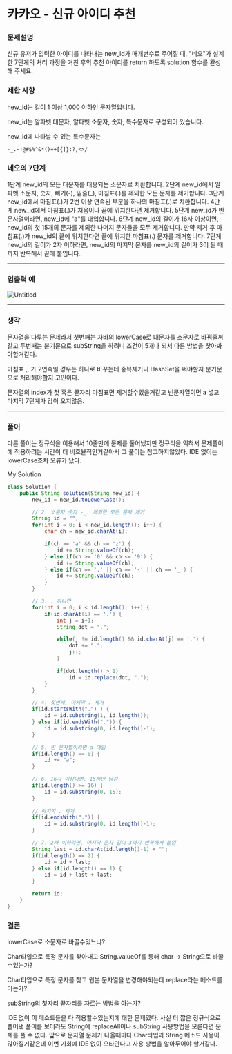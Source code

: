 # 카카오 - 신규 아이디 추천

### **문제설명**

신규 유저가 입력한 아이디를 나타내는 new_id가 매개변수로 주어질 때, "네오"가 설계한 7단계의 처리 과정을 거친 후의 추천 아이디를 return 하도록 solution 함수를 완성해 주세요.

### 제한 사항

new_id는 길이 1 이상 1,000 이하인 문자열입니다.

new_id는 알파벳 대문자, 알파벳 소문자, 숫자, 특수문자로 구성되어 있습니다.

new_id에 나타날 수 있는 특수문자는

```
-_.~!@#$%^&*()=+[{]}:?,<>/
```

### 네오의 7단계

1단계 new_id의 모든 대문자를 대응되는 소문자로 치환합니다.
2단계 new_id에서 알파벳 소문자, 숫자, 빼기(-), 밑줄(_), 마침표(.)를 제외한 모든 문자를 제거합니다.
3단계 new_id에서 마침표(.)가 2번 이상 연속된 부분을 하나의 마침표(.)로 치환합니다.
4단계 new_id에서 마침표(.)가 처음이나 끝에 위치한다면 제거합니다.
5단계 new_id가 빈 문자열이라면, new_id에 "a"를 대입합니다.
6단계 new_id의 길이가 16자 이상이면, new_id의 첫 15개의 문자를 제외한 나머지 문자들을 모두 제거합니다.
     만약 제거 후 마침표(.)가 new_id의 끝에 위치한다면 끝에 위치한 마침표(.) 문자를 제거합니다.
7단계 new_id의 길이가 2자 이하라면, new_id의 마지막 문자를 new_id의 길이가 3이 될 때까지 반복해서 끝에 붙입니다.

---

### 입출력 예
![Untitled](https://user-images.githubusercontent.com/72185011/177045149-5855a103-c6ca-4ca2-91ff-8987ba2bf477.png)

---

### 생각

문자열을 다루는 문제라서 첫번째는 자바의 lowerCase로 대문자를 소문자로 바꿔줄꺼같고 두번째는 분기문으로 subString을 하려니 조건이 5개나 되서 다른 방법을 찾아봐야할거같다. 

마침표 ,, 가 2연속일 경우는 하나로 바꾸는데 중복제거니 HashSet을 써야할지 분기문으로 처리해야할지 고민이다. 

문자열의 index가 첫 혹은 끝자리 마침표면 제거할수있을거같고 빈문자열이면 a 넣고 마지막 7단계가 감이 오지않음.

---

### 풀이

다른 풀이는 정규식을 이용해서 10줄만에 문제를 풀어냈지만 정규식을 익혀서 문제풀이에 적용하려는 시간이 더 비효율적인거같아서 그 풀이는 참고하지않았다. IDE 없이는 lowerCase조차 오류가 났다. 

My Solution

```java
class Solution {
    public String solution(String new_id) {
   		new_id = new_id.toLowerCase();

		// 2. 소문자 숫자 -_. 제외한 모든 문자 제거 
		String id = "";
		for(int i = 0; i < new_id.length(); i++) {
			char ch = new_id.charAt(i);

			if(ch >= 'a' && ch <= 'z') {
				id += String.valueOf(ch);
			} else if(ch >= '0' && ch <= '9') {
				id += String.valueOf(ch);
			} else if(ch == '.' || ch == '-' || ch == '_') {
				id += String.valueOf(ch);
			}
		}

		// 3. . 하나만 
		for(int i = 0; i < id.length(); i++) {
			if(id.charAt(i) == '.') {
				int j = i+1;
				String dot = ".";

				while(j != id.length() && id.charAt(j) == '.') {
					dot += ".";
					j++;
				}

				if(dot.length() > 1)
					id = id.replace(dot, ".");
			}
		}

		// 4. 첫번째, 마지막 . 제거
		if(id.startsWith(".") ) {
			id = id.substring(1, id.length());
		} else if(id.endsWith(".")) {
			id = id.substring(0, id.length()-1);
		}

		// 5. 빈 문자열이라면 a 대입 
		if(id.length() == 0) {
			id += "a";
		}

		// 6. 16자 이상이면, 15자만 남김 
		if(id.length() >= 16) {
			id = id.substring(0, 15);
		}
        
		// 마지막 . 제거 
		if(id.endsWith(".")) {
			id = id.substring(0, id.length()-1);
		}

		// 7. 2자 이하라면, 마지막 문자 길이 3까지 반복해서 붙임 
		String last = id.charAt(id.length()-1) + "";
		if(id.length() == 2) {
			id = id + last;
		} else if(id.length() == 1) {
			id = id + last + last;
		}

		return id;
    }
}
```

### 결론

lowerCase로 소문자로 바꿀수있느냐?

Char타입으로 특정 문자를 찾아내고 String.valueOf를 통해 char → String으로 바꿀수있는가?

Char타입으로 특정 문자를 찾고 원본 문자열을 변경해야되는데 replace라는 메소드를 아는가?

subString의 첫자리 끝자리를 자르는 방법을 아는가?

IDE 없이 이 메소드들을 다 적용할수있는지에 대한 문제였다. 사실 더 짧은 정규식으로 풀어낸 풀이를 보더라도 String에 replaceAll이나 subString 사용방법을 모른다면 문제를 풀 수 없다. 앞으로 문자열 문제가 나올때마다 Char타입과 String 메소드 사용이 많아질거같은데 이번 기회에 IDE 없이 오타안나고 사용 방법을 알아두어야 할거같다.
